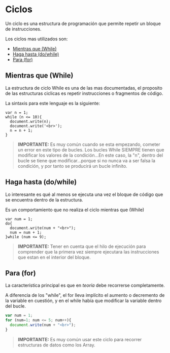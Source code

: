 # Ciclos

Un ciclo es una estructura de programación que permite repetir un bloque de instrucciones.

Los ciclos mas utilizados son:

* [Mientras que (While)](#mientras-que-while)
* [Haga hasta (do/while)](#haga-hasta-dowhile)
* [Para (for)](#para-for)

## Mientras que (While)

La estructura de ciclo While es una de las mas documentadas, el proposito de las estructuras ciclicas es repetir instrucciones o fragmentos de código.

La sintaxis para este lenguaje es la siguiente:

```
var n = 1;
while (n <= 10){
  document.write(n);
  document.write('<br>');
  n = n + 1;
}
```

> **IMPORTANTE:**  Es muy común cuando se esta empezando, cometer un error en este tipo de bucles. Los bucles While SIEMPRE tienen que modificar los valores de la condición...En este caso, la "n", dentro del bucle se tiene que modificar...porque si no nunca va a ser falsa la condición, y por tanto se producirá un bucle infinito.

## Haga hasta (do/while)

Lo interesante es qué al menos se ejecuta una vez el bloque de código que se encuentra dentro de la estructura.

Es un comportamiento que no realiza el ciclo mientras que (While)

```
var num = 1;
do{
  document.write(num + "<br>");
  num = num + 1;
}while (num <= 9);
```

> **IMPORTANTE:** Tener en cuenta que el hilo de ejecución para comprender que la primera vez siempre ejecutara las instrucciones que estan en el interior del bloque.

## Para (for)

La característica principal es que en _teoría_ debe recorrerse completamente.

A diferencia de los "while", el for lleva implícito el aumento o decremento de la variable en cuestión, y en el while había que modificar la variable dentro del bucle.

```javascript
var num = 1;
for (num=1; num <= 5; num++){
  document.write(num + "<br>");
}
```

> **IMPORTANTE:**  Es muy común usar este ciclo para recorrer estructuras de datos como los Array.
